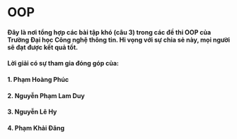 # OOP

#### Đây là nơi tổng hợp các bài tập khó (câu 3) trong các đề thi OOP của Trường Đại học Công nghệ thông tin. Hi vọng với sự chia sẻ này, mọi người sẽ đạt được kết quả tốt.

#### Lời giải có sự tham gia đóng góp của:

#### 1. Phạm Hoàng Phúc
#### 2. Nguyễn Phạm Lam Duy
#### 3. Nguyễn Lê Hy
#### 4. Phạm Khải Đăng
